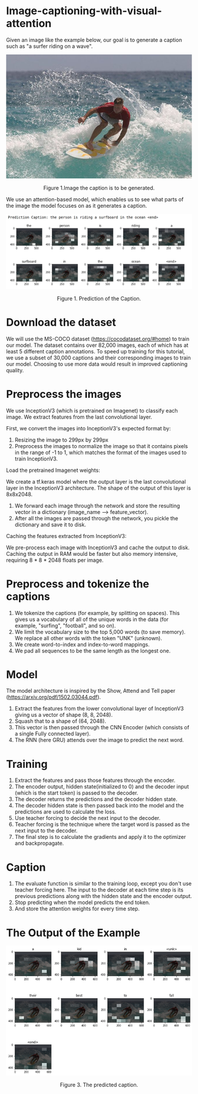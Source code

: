 # Image-captioning-with-visual-attention
Given an image like the example below, our goal is to generate a caption such as "a surfer riding on a wave".

<p align="center">
  <img src="https://github.com/MedentzidisCharalampos/Image-captioning-with-visual-attention/blob/main/image_caption.jpg" />
</p>  
<p align="center">  Figure 1.Image the caption is to be generated. <p>

 We use an attention-based model, which enables us to see what parts of the image the model focuses on as it generates a caption.
 
<p align="center">
  <img src="https://github.com/MedentzidisCharalampos/Image-captioning-with-visual-attention/blob/main/prediction_caption.png" />
</p>  
<p align="center">  Figure 1. Prediction of the Caption. <p>
  
# Download the dataset

We will use the MS-COCO dataset (https://cocodataset.org/#home) to train our model. 
The dataset contains over 82,000 images, each of which has at least 5 different caption annotations. 
To speed up training for this tutorial, we use a subset of 30,000 captions and their corresponding images to train our model.
Choosing to use more data would result in improved captioning quality.

# Preprocess the images 

We use InceptionV3 (which is pretrained on Imagenet) to classify each image. We extract features from the last convolutional layer.

First, we convert the images into InceptionV3's expected format by:

1. Resizing the image to 299px by 299px
2. Preprocess the images to normalize the image so that it contains pixels in the range of -1 to 1, which matches the format of the images used to train InceptionV3.


Load the pretrained Imagenet weights:

We create a tf.keras model where the output layer is the last convolutional layer in the InceptionV3 architecture. The shape of the output of this layer is 8x8x2048.

1. We forward each image through the network and store the resulting vector in a dictionary (image_name --> feature_vector).
2. After all the images are passed through the network, you pickle the dictionary and save it to disk.

Caching the features extracted from InceptionV3:

We pre-process each image with InceptionV3 and cache the output to disk. Caching the output in RAM would be faster but also memory intensive, requiring 8 * 8 * 2048 floats per image. 

# Preprocess and tokenize the captions

1. We tokenize the captions (for example, by splitting on spaces). This gives us a vocabulary of all of the unique words in the data (for example, "surfing", "football", and so on).
2. We limit the vocabulary size to the top 5,000 words (to save memory). We replace all other words with the token "UNK" (unknown).
3. We create word-to-index and index-to-word mappings.
4. We pad all sequences to be the same length as the longest one.

# Model

The model architecture is inspired by the Show, Attend and Tell paper (https://arxiv.org/pdf/1502.03044.pdf).

1. Extract the features from the lower convolutional layer of InceptionV3 giving us a vector of shape (8, 8, 2048).
2. Squash that to a shape of (64, 2048).
3. This vector is then passed through the CNN Encoder (which consists of a single Fully connected layer).
4. The RNN (here GRU) attends over the image to predict the next word.

# Training

1. Extract the features and pass those features through the encoder.
2. The encoder output, hidden state(initialized to 0) and the decoder input (which is the start token) is passed to the decoder.
3. The decoder returns the predictions and the decoder hidden state.
3. The decoder hidden state is then passed back into the model and the predictions are used to calculate the loss.
4. Use teacher forcing to decide the next input to the decoder.
5. Teacher forcing is the technique where the target word is passed as the next input to the decoder.
6. The final step is to calculate the gradients and apply it to the optimizer and backpropagate.

# Caption

1. The evaluate function is similar to the training loop, except you don't use teacher forcing here. The input to the decoder at each time step is its previous predictions along with the hidden state and the encoder output.
2. Stop predicting when the model predicts the end token.
3. And store the attention weights for every time step.

# The Output of the Example

<p align="center">
  <img src="https://github.com/MedentzidisCharalampos/Image-captioning-with-visual-attention/blob/main/output_caption.png" />
</p>  
<p align="center">  Figure 3. The predicted caption. <p>
